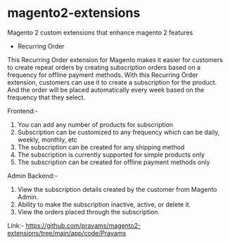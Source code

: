 # magento2-extensions
Magento 2 custom extensions that enhance magento 2 features

* Recurring Order

This Recurring Order extension for Magento makes it easier for customers to create repeat orders by creating subscription orders based on a frequency for offline payment methods.  With this Recurring Order extension, customers can use it to create a subscription for the product. And the order will be placed automatically every week based on the frequency that they select.

Frontend:-

1. You can add any number of products for subscription
2. Subscription can be customized to any frequency which can be daily, weekly, monthly, etc
3. The subscription can be created for any shipping method
4. The subscription is currently supported for simple products only
5.  The subscription can be created for offline payment methods only
 
Admin Backend:-

1. View the subscription details created by the customer from Magento Admin.
2. Ability to make the subscription inactive, active, or delete it.
3. View the orders placed through the subscription.

Link:- https://github.com/pravams/magento2-extensions/tree/main/app/code/Pravams 


